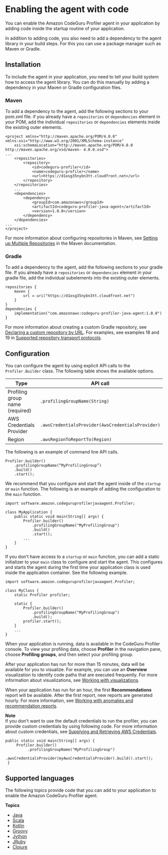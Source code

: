 # Enabling the agent with code<a name="enabling-the-agent-with-code"></a>

You can enable the Amazon CodeGuru Profiler agent in your application by adding code inside the startup routine of your application\. 

In addition to adding code, you also need to add a dependency to the agent library in your build steps\. For this you can use a package manager such as Maven or Gradle\.

## Installation<a name="enabling-with-code-installation"></a>

To include the agent in your application, you need to tell your build system how to access the agent library\. You can do this manually by adding a dependency in your Maven or Gradle configuration files\.

### Maven<a name="enabling-with-code-maven"></a>

To add a dependency to the agent, add the following sections to your pom\.xml file\. if you already have a `repositories` or `dependencies` element in your POM, add the individual `repositories` or `dependencies` elements inside the existing outer elements\. 

```
<project xmlns="http://maven.apache.org/POM/4.0.0" 
xmlns:xsi="http://www.w3.org/2001/XMLSchema-instance"
    xsi:schemaLocation="http://maven.apache.org/POM/4.0.0 http://maven.apache.org/xsd/maven- 4.0.0.xsd">
...
    <repositories>
        <repository>
            <id>codeguru-profiler</id>
            <name>codeguru-profiler</name>
            <url>https://d1osg35nybn3tt.cloudfront.net</url>
        </repository>
    </repositories>
    ... 
    <dependencies>
        <dependency>
            <groupId>com.amazonaws</groupId>
            <artifactId>codeguru-profiler-java-agent</artifactId>
            <version>1.0.0</version>
        </dependency>
    </dependencies>
...
</project>
```

For more information about configuring repositories in Maven, see [Setting up Multiple Repositories](https://maven.apache.org/guides/mini/guide-multiple-repositories.html) in the Maven documentation\.

### Gradle<a name="enabling-with-code-gradle"></a>

To add a dependency to the agent, add the following sections to your gradle file\. If you already have a `repositories` or `dependencies` element in your gradle file, add the individual subelements into the existing outer elements\. 

```
repositories {
    maven {
        url = uri("https://d1osg35nybn3tt.cloudfront.net")
    }
}
dependencies {
    implementation("com.amazonaws:codeguru-profiler-java-agent:1.0.0")
}
```

For more information about creating a custom Gradle repository, see [ Declaring a custom repository by URL](https://docs.gradle.org/current/userguide/declaring_repositories.html#sec:declaring_custom_repository)\. For examples, see examples 18 and 19 in [ Supported repository transport protocols](https://docs.gradle.org/current/userguide/declaring_repositories.html#sec:plugin-vs-build-repos)\. 

## Configuration<a name="enabling-with-code-configuration"></a>

You can configure the agent by using explicit API calls to the `Profiler.Builder` class\. The following table shows the available options\.


|  Type  |  API call  | 
| --- | --- | 
|  Profiling group name \(required\)  |  `.profilingGroupName(String)`  | 
|  AWS Credentials Provider  |  `.awsCredentialsProvider(AwsCredentialsProvider)`  | 
|  Region  |  `.awsRegionToReportTo(Region)`  | 

The following is an example of command line API calls\.

```
Profiler.builder()
    .profilingGroupName(“MyProfilingGroup”)
    .build()
    .start();
```

We recommend that you configure and start the agent inside of the `startup` or `main` function\. The following is an example of adding the configuration to the `main` function\. 

```
import software.amazon.codeguruprofilerjavaagent.Profiler;

class MyApplication {
    public static void main(String[] args) {
        Profiler.builder()
            .profilingGroupName("MyProfilingGroup")
            .build()
            .start();
        ...
    }
}
```

If you don't have access to a `startup` or `main` function, you can add a static initializer to your `main` class to configure and start the agent\. This configures and starts the agent during the first time your application class is used inside the application container\. See the following example\.

```
import software.amazon.codeguruprofilerjavaagent.Profiler;

class MyClass {
    static Profiler profiler;
    
    static {
        Profiler.builder()
            .profilingGroupName("MyProfilingGroup")
            .build();
        profiler.start();
    }
    ...
}
```

When your application is running, data is available in the CodeGuru Profiler console\. To view your profiling data, choose **Profiler** in the navigation pane, choose **Profiling groups**, and then select your profiling group\. 

After your application has run for more than 15 minutes, data will be available for you to visualize\. For example, you can use an **Overview** visualization to identify code paths that are executed frequently\. For more information about visualizations, see [Working with visualizations](working-with-visualizations.md)\.

When your application has run for an hour, the first **Recommendations** report will be available\. After the first report, new reports are generated hourly\. For more information, see [Working with anomalies and recommendation reports](working-with-recommendation-reports.md)\.

**Note**  
If you don't want to use the default credentials to run the profiler, you can provide custom credentials by using following code\. For more information about custom credentials, see [Supplying and Retrieving AWS Credentials](https://docs.aws.amazon.com/sdk-for-java/v2/developer-guide/credentials.html)\.  

```
public static void main(String[] args) {
     Profiler.builder()
          .profilingGroupName("MyProfilingGroup")
          .awsCredentialsProvider(myAwsCredentialsProvider).build().start();
 }
```

## Supported languages<a name="supported-languages"></a>

The following topics provide code that you can add to your application to enable the Amazon CodeGuru Profiler agent\.

**Topics**
+ [Java](java-language-support.md)
+ [Scala](scala-language-support.md)
+ [Kotlin](kotlin-language-support.md)
+ [Groovy](groovy-language-support.md)
+ [Jython](jython-language-support.md)
+ [JRuby](jruby-language-support.md)
+ [Clojure](clojure-language-support.md)
